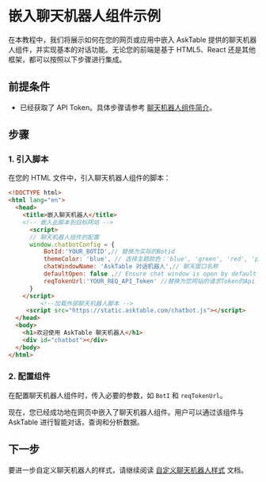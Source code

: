 # 嵌入聊天机器人组件示例

在本教程中，我们将展示如何在您的网页或应用中嵌入 AskTable 提供的聊天机器人组件，并实现基本的对话功能。无论您的前端是基于 HTML5、React 还是其他框架，都可以按照以下步骤进行集成。

## 前提条件

- 已经获取了 API Token。具体步骤请参考 [聊天机器人组件简介](./chatbot-widget-introduction.md)。

## 步骤

### 1. 引入脚本

在您的 HTML 文件中，引入聊天机器人组件的脚本：

```html
<!DOCTYPE html>
<html lang="en">
  <head>
    <title>嵌入聊天机器人</title>
    <!-- 嵌入此脚本到目标网站 -->
      <script>
      // 聊天机器人组件的配置
      window.chatbotConfig = {
          BotId:'YOUR_BOTID',// 替换为实际的Botid
          themeColor: 'blue', // 选择主题颜色：'blue', 'green', 'red', 'purple', 'orange', 'black', 'white', 'gray', 'yellow'
          chatWindowName: 'AskTable 对话机器人',// 聊天窗口名称
          defaultOpen: false ,// Ensure chat window is open by default in this context
          reqTokenUrl:'YOUR_REQ_API_Token' //替换为您网站的请求Token的Api
      }
    </script>
         <!--加载外部聊天机器人脚本 -->
     <script src="https://static.asktable.com/chatbot.js"></script>
  </head>
  <body>
    <h1>欢迎使用 AskTable 聊天机器人</h1>
    <div id="chatbot"></div>
  </body>
</html>
```

### 2. 配置组件

在配置聊天机器人组件时，传入必要的参数，如 `BotI` 和 `reqTokenUrl`。



现在，您已经成功地在网页中嵌入了聊天机器人组件。用户可以通过该组件与 AskTable 进行智能对话，查询和分析数据。

## 下一步

要进一步自定义聊天机器人的样式，请继续阅读 [自定义聊天机器人样式](./customize-chatbot-style.md) 文档。
